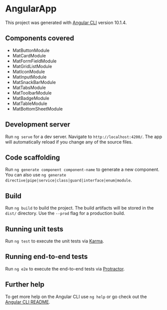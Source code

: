 # AngularApp

This project was generated with [Angular CLI](https://github.com/angular/angular-cli) version 10.1.4.

## Components covered
- MatButtonModule
- MatCardModule
- MatFormFieldModule
- MatGridListModule
- MatIconModule
- MatInputModule
- MatSnackBarModule
- MatTabsModule
- MatToolbarModule
- MatBadgeModule
- MatTableModule
- MatBottomSheetModule

## Development server

Run `ng serve` for a dev server. Navigate to `http://localhost:4200/`. The app will automatically reload if you change any of the source files.

## Code scaffolding

Run `ng generate component component-name` to generate a new component. You can also use `ng generate directive|pipe|service|class|guard|interface|enum|module`.

## Build

Run `ng build` to build the project. The build artifacts will be stored in the `dist/` directory. Use the `--prod` flag for a production build.

## Running unit tests

Run `ng test` to execute the unit tests via [Karma](https://karma-runner.github.io).

## Running end-to-end tests

Run `ng e2e` to execute the end-to-end tests via [Protractor](http://www.protractortest.org/).

## Further help

To get more help on the Angular CLI use `ng help` or go check out the [Angular CLI README](https://github.com/angular/angular-cli/blob/master/README.md).
